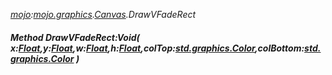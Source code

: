 _[mojo](../../modules/mojo/mojo-module.md):[mojo.graphics](../../modules/mojo/mojo-graphics.md).[Canvas](../../modules/mojo/mojo-graphics-canvas.md).DrawVFadeRect_
##### Method DrawVFadeRect:Void( x:[Float](../../modules/wonkey/wonkey-types-float.md),y:[Float](../../modules/wonkey/wonkey-types-float.md),w:[Float](../../modules/wonkey/wonkey-types-float.md),h:[Float](../../modules/wonkey/wonkey-types-float.md),colTop:[std.graphics.Color](../../modules/std/std-graphics-color.md),colBottom:[std.graphics.Color](../../modules/std/std-graphics-color.md) )
